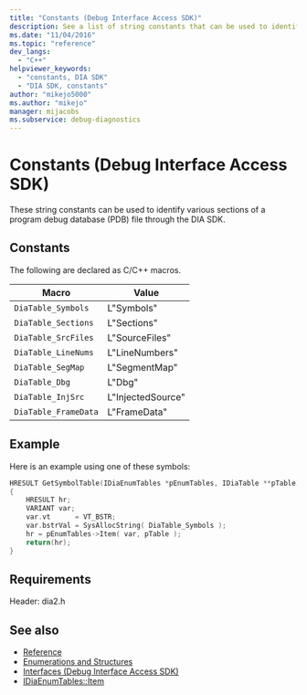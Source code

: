 ```yaml
---
title: "Constants (Debug Interface Access SDK)"
description: See a list of string constants that can be used to identify various sections of a program debug database (PDB) file through the debug interface access (DIA) SDK.
ms.date: "11/04/2016"
ms.topic: "reference"
dev_langs:
  - "C++"
helpviewer_keywords:
  - "constants, DIA SDK"
  - "DIA SDK, constants"
author: "mikejo5000"
ms.author: "mikejo"
manager: mijacobs
ms.subservice: debug-diagnostics
---
```

# Constants (Debug Interface Access SDK)

These string constants can be used to identify various sections of a program debug database (PDB) file through the DIA SDK.

## Constants
The following are declared as C/C++ macros.

|Macro|Value|
|-----------|-----------|
|`DiaTable_Symbols`|L"Symbols"|
|`DiaTable_Sections`|L"Sections"|
|`DiaTable_SrcFiles`|L"SourceFiles"|
|`DiaTable_LineNums`|L"LineNumbers"|
|`DiaTable_SegMap`|L"SegmentMap"|
|`DiaTable_Dbg`|L"Dbg"|
|`DiaTable_InjSrc`|L"InjectedSource"|
|`DiaTable_FrameData`|L"FrameData"|

## Example
Here is an example using one of these symbols:

```C++
HRESULT GetSymbolTable(IDiaEnumTables *pEnumTables, IDiaTable **pTable)
{
    HRESULT hr;
    VARIANT var;
    var.vt      = VT_BSTR;
    var.bstrVal = SysAllocString( DiaTable_Symbols );
    hr = pEnumTables->Item( var, pTable );
    return(hr);
}
```

## Requirements
Header: dia2.h

## See also
- [Reference](../../debugger/debug-interface-access/debug-interface-access-sdk-reference.md)
- [Enumerations and Structures](../../debugger/debug-interface-access/enumerations-and-structures.md)
- [Interfaces (Debug Interface Access SDK)](../../debugger/debug-interface-access/interfaces-debug-interface-access-sdk.md)
- [IDiaEnumTables::Item](../../debugger/debug-interface-access/idiaenumtables-item.md)
